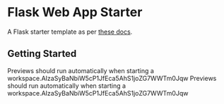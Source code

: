 # Flask Web App Starter

A Flask starter template as per [these docs](https://flask.palletsprojects.com/en/3.0.x/quickstart/#a-minimal-application).

## Getting Started

Previews should run automatically when starting a workspace.AIzaSyBaNbiW5cP1JfEca5AhS1joZG7WWTm0Jqw
Previews should run automatically when starting a workspace.AIzaSyBaNbiW5cP1JfEca5AhS1joZG7WWTm0Jqw